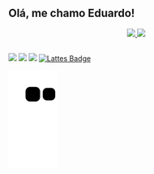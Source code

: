 ## Olá, me chamo Eduardo!

<div align="center">
  <a href="https://github.com/Desduh">
  <img height="180em" src="https://github-readme-stats.vercel.app/api?username=Desduh&show_icons=true&theme=dracula&include_all_commits=true&count_private=true"/>
  <img height="180em" src="https://github-readme-stats.vercel.app/api/top-langs/?username=Desduh&layout=compact&langs_count=7&theme=dracula"/>
</div>
  
  ##
 
<div> 

  <a href="https://www.instagram.com/desduh_/" target="_blank"><img src="https://img.shields.io/badge/-Instagram-%23E4405F?style=for-the-badge&logo=instagram&logoColor=white" target="_blank"></a>
 <a href="https://discordapp.com/users/Desduh_#7490" target="_blank"><img src="https://img.shields.io/badge/Discord-7289DA?style=for-the-badge&logo=discord&logoColor=white" target="_blank"></a> 
<a href = "mailto:eduardofalandess@gmail.com"><img src="https://img.shields.io/badge/-Gmail-%23333?style=for-the-badge&logo=gmail&logoColor=white" target="_blank"></a>
 [![Lattes Badge](https://img.shields.io/badge/-Lattes-orange?style=flat-square&logo=GitBook&logoColor=white&link=http://lattes.cnpq.br/2433599000300626)](http://lattes.cnpq.br/3579183651868833)
 
   ![Snake animation](https://github.com/Desduh/Desduh/blob/output/github-contribution-grid-snake.svg)
</div>

